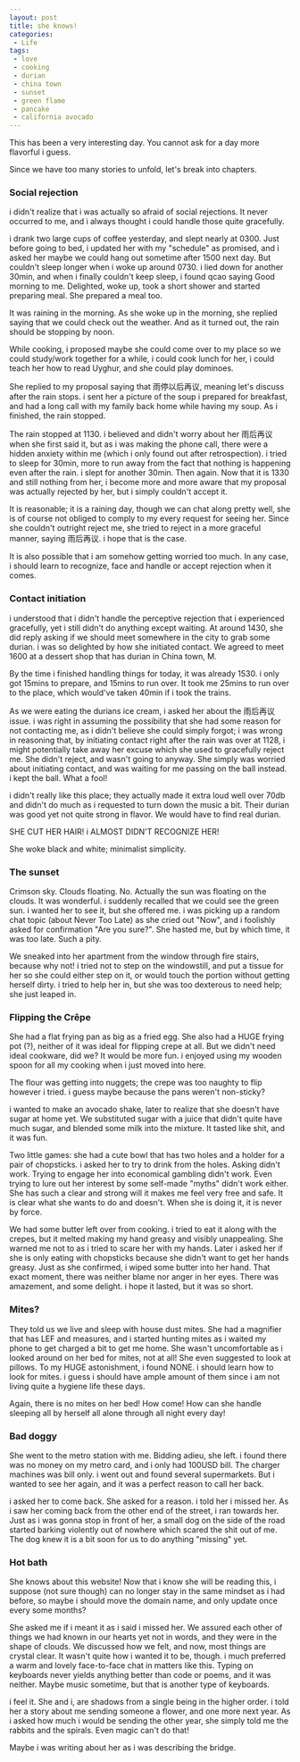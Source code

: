 ```yaml
---
layout: post
title: she knows!
categories:
 - Life
tags:
 - love
 - cooking
 - durian
 - china town
 - sunset
 - green flame
 - pancake
 - california avocado 
---
```


This has been a very interesting day. You cannot ask for a day more
flavorful i guess. 

Since we have too many stories to unfold, let's break into chapters.

### Social rejection

i didn't realize that i was actually so afraid of social rejections. It
never occurred to me, and i always thought i could handle those quite
gracefully.

i drank two large cups of coffee yesterday, and slept nearly at 0300.
Just before going to bed, i updated her with my "schedule" as promised,
and i asked her maybe we could hang out sometime after 1500 next day.
But couldn't sleep longer when i woke up around 0730. i lied down for
another 30min, and when i finally couldn't keep sleep, i found qcao
saying Good morning to me. Delighted, woke up, took a short shower and
started preparing meal. She prepared a meal too. 

It was raining in the morning. As she woke up in the morning, she
replied saying that we could check out the weather. And as it turned
out, the rain should be stopping by noon.

While cooking, i proposed maybe she could come over to my place so we
could study/work together for a while, i could cook lunch for her, i
could teach her how to read Uyghur, and she could play dominoes.

She replied to my proposal saying that 雨停以后再议, meaning let's
discuss after the rain stops. i sent her a picture of the soup i
prepared for breakfast, and had a long call with my family back home
while having my soup. As i finished, the rain stopped.

The rain stopped at 1130. i believed and didn't worry about her 雨后再议
when she first said it, but as i was making the phone call, there were a
hidden anxiety within me (which i only found out after retrospection). i
tried to sleep for 30min, more to run away from the fact that nothing is
happening even after the rain. i slept for another 30min. Then again.
Now that it is 1330 and still nothing from her, i become more and more
aware that my proposal was actually rejected by her, but i simply
couldn't accept it.

It is reasonable; it is a raining day, though we can chat along pretty
well, she is of course not obliged to comply to my every request for
seeing her. Since she couldn't outright reject me, she tried to reject
in a more graceful manner, saying 雨后再议. i hope that is the case.

It is also possible that i am somehow getting worried too much. In any
case, i should learn to recognize, face and handle or accept rejection
when it comes.


### Contact initiation

i understood that i didn't handle the perceptive rejection that i
experienced gracefully, yet i still didn't do anything except waiting.
At around 1430, she did reply asking if we should meet somewhere in the
city to grab some durian. i was so delighted by how she initiated
contact. We agreed to meet 1600 at a dessert shop that has durian in
China town, M.

By the time i finished handling things for today, it was already 1530. i
only got 15mins to prepare, and 15mins to run over. It took me 25mins to
run over to the place, which would've taken 40min if i took the trains. 

As we were eating the durians ice cream, i asked her about the 雨后再议
issue. i was right in assuming the possibility that she had some reason
for not contacting me, as i didn't believe she could simply forgot; i
was wrong in reasoning that, by initiating contact right after the rain
was over at 1128, i might potentially take away her excuse which she
used to gracefully reject me. She didn't reject, and wasn't going to
anyway. She simply was worried about initiating contact, and was waiting
for me passing on the ball instead. i kept the ball. What a fool!

i didn't really like this place; they actually made it extra loud well
over 70db and didn't do much as i requested to turn down the music a
bit. Their durian was good yet not quite strong in flavor. We would have
to find real durian.

SHE CUT HER HAIR! i ALMOST DIDN'T RECOGNIZE HER!

She woke black and white; minimalist simplicity.

### The sunset

Crimson sky. Clouds floating. No. Actually the sun was floating on the
clouds. It was wonderful. i suddenly recalled that we could see the
green sun. i wanted her to see it, but she offered me. i was picking up
a random chat topic (about Never Too Late) as she cried out "Now", and i
foolishly asked for confirmation "Are you sure?". She hasted me, but by
which time, it was too late. Such a pity.

We sneaked into her apartment from the window through fire stairs,
because why not! i tried not to step on the windowstill, and put a
tissue for her so she could either step on it, or would touch the
portion without getting herself dirty. i tried to help her in, but she
was too dexterous to need help; she just leaped in. 

### Flipping the Crêpe

She had a flat frying pan as big as a fried egg. She also had a HUGE
frying pot (?), neither of it was ideal for flipping crepe at all. But
we didn't need ideal cookware, did we? It would be more fun. i enjoyed
using my wooden spoon for all my cooking when i just moved into here.

The flour was getting into nuggets; the crepe was too naughty to flip
however i tried. i guess maybe because the pans weren't non-sticky? 

i wanted to make an avocado shake, later to realize that she doesn't
have sugar at home yet. We substituted sugar with a juice that didn't
quite have much sugar, and blended some milk into the mixture. It tasted
like shit, and it was fun.

Two little games: she had a cute bowl that has two holes and a holder
for a pair of chopsticks. i asked her to try to drink from the holes.
Asking didn't work. Trying to engage her into economical gambling didn't
work. Even trying to lure out her interest by some self-made "myths"
didn't work either. She has such a clear and strong will it makes me
feel very free and safe. It is clear what she wants to do and doesn't.
When she is doing it, it is never by force.

We had some butter left over from cooking. i tried to eat it along with
the crepes, but it melted making my hand greasy and visibly unappealing.
She warned me not to as i tried to scare her with my hands. Later i
asked her if she is only eating with chopsticks because she didn't want
to get her hands greasy. Just as she confirmed, i wiped some butter into
her hand. That exact moment, there was neither blame nor anger in her
eyes. There was amazement, and some delight. i hope it lasted, but it
was so short.

### Mites?

They told us we live and sleep with house dust mites. She had a
magnifier that has LEF and measures, and i started hunting mites as i
waited my phone to get charged a bit to get me home. She wasn't
uncomfortable as i looked around on her bed for mites, not at all! She
even suggested to look at pillows. To my HUGE astonishment, i found
NONE. i should learn how to look for mites. i guess i should have ample
amount of them since i am not living quite a hygiene life these days.

Again, there is no mites on her bed! How come! How can she handle
sleeping all by herself all alone through all night every day!

### Bad doggy

She went to the metro station with me. Bidding adieu, she left. i found
there was no money on my metro card, and i only had 100USD bill. The
charger machines was bill only. i went out and found several
supermarkets. But i wanted to see her again, and it was a perfect reason
to call her back.

i asked her to come back. She asked for a reason. i told her i missed
her. As i saw her coming back from the other end of the street, i ran
towards her. Just as i was gonna stop in front of her, a small dog on
the side of the road started barking violently out of nowhere which
scared the shit out of me. The dog knew it is a bit soon for us to do
anything "missing" yet.

### Hot bath

She knows about this website! Now that i know she will be reading this,
i suppose (not sure though) can no longer stay in the same mindset as i
had before, so maybe i should move the domain name, and only update once
every some months?

She asked me if i meant it as i said i missed her. We assured each other
of things we had known in our hearts yet not in words, and they were in
the shape of clouds. We discussed how we felt, and now, most things are
crystal clear. It wasn't quite how i wanted it to be, though. i much
preferred a warm and lovely face-to-face chat in matters like this.
Typing on keyboards never yields anything better than code or poems, and
it was neither. Maybe music sometime, but that is another type of
keyboards. 

i feel it. She and i, are shadows from a single being in the higher
order. i told her a story about me sending someone a flower, and one
more next year. As i asked how much i would be sending the other year,
she simply told me the rabbits and the spirals. Even magic can't do
that!

Maybe i was writing about her as i was describing the bridge.

